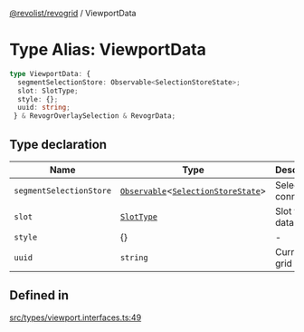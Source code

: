 [@revolist/revogrid](README.md) / ViewportData

# Type Alias: ViewportData

```ts
type ViewportData: {
  segmentSelectionStore: Observable<SelectionStoreState>;
  slot: SlotType;
  style: {};
  uuid: string;
 } & RevogrOverlaySelection & RevogrData;
```

## Type declaration

| Name | Type | Description | Defined in |
| ------ | ------ | ------ | ------ |
| `segmentSelectionStore` | [`Observable`](TypeAlias.Observable.md)\<[`SelectionStoreState`](TypeAlias.SelectionStoreState.md)\> | Selection connection | [src/types/viewport.interfaces.ts:51](https://github.com/revolist/revogrid/blob/60f69439a769536c61ed98c75e87e11124ee6c9c/src/types/viewport.interfaces.ts#L51) |
| `slot` | [`SlotType`](TypeAlias.SlotType.md) | Slot to put data | [src/types/viewport.interfaces.ts:54](https://github.com/revolist/revogrid/blob/60f69439a769536c61ed98c75e87e11124ee6c9c/src/types/viewport.interfaces.ts#L54) |
| `style` | \{\} | - | [src/types/viewport.interfaces.ts:58](https://github.com/revolist/revogrid/blob/60f69439a769536c61ed98c75e87e11124ee6c9c/src/types/viewport.interfaces.ts#L58) |
| `uuid` | `string` | Current grid uniq Id | [src/types/viewport.interfaces.ts:57](https://github.com/revolist/revogrid/blob/60f69439a769536c61ed98c75e87e11124ee6c9c/src/types/viewport.interfaces.ts#L57) |

## Defined in

[src/types/viewport.interfaces.ts:49](https://github.com/revolist/revogrid/blob/60f69439a769536c61ed98c75e87e11124ee6c9c/src/types/viewport.interfaces.ts#L49)
